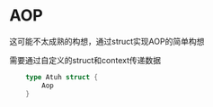 AOP
===

这可能不太成熟的构想，通过struct实现AOP的简单构想

需要通过自定义的struct和context传递数据


```go
    type Atuh struct {
        Aop
    }

```